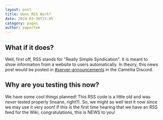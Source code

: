 ```yaml
---
layout: post
title: Does RSS Work?
date: 2024-03-30T23:05
category: pages
author: papertek
---
```

## What if it does?
Well, first off, RSS stands for "Really Simple Syndication". It is meant to show information from a website to users automatically. In theory, this news post would be posted in [#server-announcements](https://discord.com/channels/435720333786480641/1088625892105924648) in the Camellia Discord.

## Why are you testing this now?
We have some cool things planned! This RSS code is a little old and was *never* tested properly (insane, right?). So, we might as well test it now since we may use it very soon! If this is the first time hearing that we have an RSS feed for the Wiki, congratulations, this is NEWS to you!
